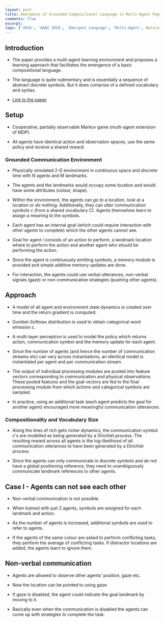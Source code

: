```yaml
---
layout: post
title: Emergence of Grounded Compositional Language in Multi-Agent Populations
comments: True
excerpt: 
tags: ['2018', 'AAAI 2018', 'Emergent Language', 'Multi-Agent', Natural Language Processing', AAAI, AI, NLP]
---
```


## Introduction

* The paper provides a multi-agent learning environment and proposes a learning approach that facilitates the emergence of a basic compositional language. 

* The language is quite rudimentary and is essentially a sequence of abstract discrete symbols. But it does comprise of a defined vocabulary and syntax. 

* [Link to the paper](https://arxiv.org/abs/1703.04908)

## Setup

* Cooperative, partially observable Markov game (multi-agent extension of MDP).

* All agents have identical action and observation spaces, use the same policy and receive a shared reward. 

### Grounded Communication Environment

* Physically simulated 2-D environment in continuous space and discrete time with N agents and M landmarks.

* The agents and the landmarks would occupy some location and would have some attributes (colour, shape).

* Within the environment, the agents can *go to* a location, *look* at a location or *do nothing*. Additionally, they can utter communication symbols c (from a shared vocabulary C). Agents themselves learn to assign a meaning to the symbols.

* Each agent has an internal goal (which could require interaction with other agents to complete) which the other agents cannot see.

* Goal for agent *i* consists of an action to perform, a landmark location where to perform the action and another agent who should be performing the action.

* Since the agent is continuously emitting symbols, a memory module is provided and simple additive memory updates are done.

* For interaction, the agents could use verbal utterances, non-verbal signals (gaze) or non-communicative strategies (pushing other agents).

## Approach

* A model of all agent and environment state dynamics is created over time and the return gradient is computed.

* Gumbel-Softmax distribution is used to obtain categorical word emission c.

* A multi-layer perceptron is used to model the policy which returns action, communication symbol and the memory update for each agent.

* Since the number of agents (and hence the number of communication streams etc) can vary across instantiations, an identical model is instantiated per agent and per communication stream.

* The output of individual processing modules are pooled into feature vectors corresponding to communication and physical observations. These pooled features and the goal vectors are fed to the final processing module from which actions and categorical symbols are sampled. 

* In practice, using an additional task (each agent predicts the goal for another agent) encouraged more meaningful communication utterances.

### Compositionality and Vocabulary Size

* Along the lines of rich gets richer dynamics, the communication symbol c's are modelled as being generated by a Dirichlet process. The resulting reward across all agents is the log-likelihood of all communication utterances to have been generated by a Dirichlet process.

* Since the agents can only communicate in discrete symbols and do not have a global positioning reference, they need to unambiguously communicate landmark references to other agents.

## Case I - Agents can not see each other

* Non-verbal communication is not possible.

* When trained with just 2 agents, symbols are assigned for each landmark and action.

* As the number of agents is increased, additional symbols are used to refer to agents.

* If the agents of the same colour are asked to perform conflicting tasks, they perform the average of conflicting tasks. If distractor locations are added, the agents learn to ignore them.

## Non-verbal communication

* Agents are allowed to observe other agents' position, gaze etc. 

* Now the location can be pointed to using gaze.

* If gaze is disabled, the agent could indicate the goal landmark by moving to it.

* Basically even when the communication is disabled the agents can come up with strategies to complete the task.
